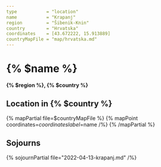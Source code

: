 ```yaml
---
type           = "location"
name           = "Krapanj"
region         = "Šibenik-Knin"
country        = "Hrvatska"
coordinates    = [43.672222, 15.913889]
countryMapFile = "map/hrvatska.md"
---
```


# {% $name %}

**{% $region %}, {% $country %}**

## Location in {% $country %}

{% mapPartial file=$countryMapFile %}
  {% mapPoint coordinates=$coordinates label=$name /%}
{% /mapPartial %}

## Sojourns

{% sojournPartial file="2022-04-13-krapanj.md" /%}
